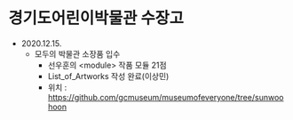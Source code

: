 # 경기도어린이박물관 수장고

- 2020.12.15. 
  - 모두의 박물관 소장품 입수
    - 선우훈의 \<module> 작품 모듈 21점
    - List_of_Artworks 작성 완료\(이상민)  
    - 위치 : https://github.com/gcmuseum/museumofeveryone/tree/sunwoohoon
